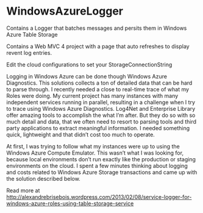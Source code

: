 WindowsAzureLogger
==================

Contains a Logger that batches messages and persits them in Windows Azure Table Storage

Contains a Web MVC 4 project with a page that auto refreshes to display revent log entries.

Edit the cloud configurations to set your StorageConnectionString


Logging in Windows Azure can be done though Windows Azure Diagnostics. This solutions collects a ton of detailed data that can be hard to parse through. I recently needed a close to real-time trace of what my Roles were doing. My current project has many instances with many independent services running in parallel, resulting in a challenge when I try to trace using Windows Azure Diagnostics. Log4Net and Enterprise Library offer amazing tools to accomplish the what I’m after. But they do so with so much detail and data, that we often need to resort to parsing tools and third party applications to extract meaningful information. I needed something quick, lightweight and that didn’t cost too much to operate.

At first, I was trying to follow what my instances were up to using the Windows Azure Compute Emulator. This wasn’t what I was looking for, because local environments don’t run exactly like the production or staging environments on the cloud. I spent a few minutes thinking about logging and costs related to Windows Azure Storage transactions and came up with the solution described below.


Read more at http://alexandrebrisebois.wordpress.com/2013/02/08/service-logger-for-windows-azure-roles-using-table-storage-service
